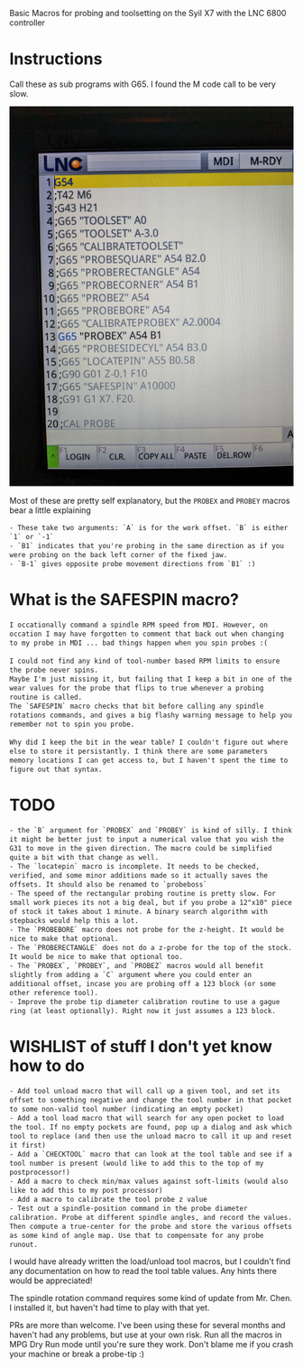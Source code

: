 Basic Macros for probing and toolsetting on the Syil X7 with the LNC 6800 controller

# Instructions 

Call these as sub programs with G65. I found the M code call to be very slow. 

![MDI Screen](mdi_screen.jpg)

Most of these are pretty self explanatory, but the `PROBEX` and `PROBEY` macros bear a little explaining

	- These take two arguments: `A` is for the work offset. `B` is either `1` or `-1`
	- `B1` indicates that you're probing in the same direction as if you were probing on the back left corner of the fixed jaw. 
	- `B-1` gives opposite probe movement directions from `B1` :) 

# What is the SAFESPIN macro? 
	I occationally command a spindle RPM speed from MDI. However, on occation I may have forgotten to comment that back out when changing to my probe in MDI ... bad things happen when you spin probes :(

	I could not find any kind of tool-number based RPM limits to ensure the probe never spins. 
	Maybe I'm just missing it, but failing that I keep a bit in one of the wear values for the probe that flips to true whenever a probing routine is called. 
	The `SAFESPIN` macro checks that bit before calling any spindle rotations commands, and gives a big flashy warning message to help you remember not to spin you probe. 

	Why did I keep the bit in the wear table? I couldn't figure out where else to store it persistantly. I think there are some parameters memory locations I can get access to, but I haven't spent the time to figure out that syntax. 

# TODO
	- the `B` argument for `PROBEX` and `PROBEY` is kind of silly. I think it might be better just to input a numerical value that you wish the G31 to move in the given direction. The macro could be simplified quite a bit with that change as well. 
	- The `locatepin` macro is incomplete. It needs to be checked, verified, and some minor additions made so it actually saves the offsets. It should also be renamed to `probeboss`
	- The speed of the rectangular probing routine is pretty slow. For small work pieces its not a big deal, but if you probe a 12"x10" piece of stock it takes about 1 minute. A binary search algorithm with stepbacks would help this a lot. 
	- The `PROBEBORE` macro does not probe for the z-height. It would be nice to make that optional. 
	- The `PROBERECTANGLE` does not do a z-probe for the top of the stock. It would be nice to make that optional too. 
	- The `PROBEX`, `PROBEY`, and `PROBEZ` macros would all benefit slightly from adding a `C` argument where you could enter an additional offset, incase you are probing off a 123 block (or some other reference tool). 
	- Improve the probe tip diameter calibration routine to use a gague ring (at least optionally). Right now it just assumes a 123 block. 

# WISHLIST of stuff I don't yet know how to do
	- Add tool unload macro that will call up a given tool, and set its offset to something negative and change the tool number in that pocket to some non-valid tool number (indicating an empty pocket)
	- Add a tool load macro that will search for any open pocket to load the tool. If no empty pockets are found, pop up a dialog and ask which tool to replace (and then use the unload macro to call it up and reset it first)
	- Add a `CHECKTOOL` macro that can look at the tool table and see if a tool number is present (would like to add this to the top of my postprocessor!)
	- Add a macro to check min/max values against soft-limits (would also like to add this to my post processor) 
	- Add a macro to calibrate the tool probe z value
	- Test out a spindle-position command in the probe diameter calibration. Probe at different spindle angles, and record the values. Then compute a true-center for the probe and store the various offsets as some kind of angle map. Use that to compensate for any probe runout. 


I would have already written the load/unload tool macros, but I couldn't find any documentation on how to read the tool table values. Any hints there would be appreciated!

The spindle rotation command requires some kind of update from Mr. Chen. I installed it, but haven't had time to play with that yet. 

PRs are more than welcome. I've been using these for several months and haven't had any problems, but use at your own risk. Run all the macros in MPG Dry Run mode until you're sure they work. Don't blame me if you crash your machine or break a probe-tip :) 


